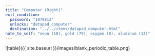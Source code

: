 ```yaml
---
title: "Computer (Right)"
exit_condition:
  password: "1079813"
  unlocks: "datapad_computer"
  destination: "../../items/datapad_computer.html"
note_to_self: "neon (10), gold (79), oxygen (8), aluminum (13)"
---
```


![table]({{ site.baseurl }}/images/blank_periodic_table.png)